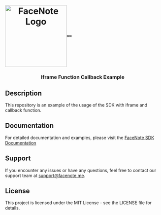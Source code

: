 
<h1 align="center">
  <span style="display: flex; align-items: center; flex-direction: row;">
  <img src="https://facenote.me/wp-content/uploads/2022/06/facenote_nuevo_logo2.png" alt="FaceNote Logo" width="200">
  <span style="font-size: 0.5rem;">SDK</span>
  </span>
</h1>
<h3 align="center">Iframe Function Callback Example</h3>

## Description
This repository is an example of the usage of the SDK with iframe and callback function.

## Documentation
For detailed documentation and examples, please visit the [FaceNote SDK Documentation](https://docs.facenote.me)

## Support
If you encounter any issues or have any questions, feel free to contact our support team at support@facenote.me.

## License
This project is licensed under the MIT License - see the LICENSE file for details.
